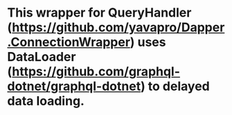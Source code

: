 # This wrapper for QueryHandler (https://github.com/yavapro/Dapper.ConnectionWrapper) uses DataLoader (https://github.com/graphql-dotnet/graphql-dotnet) to delayed data loading.